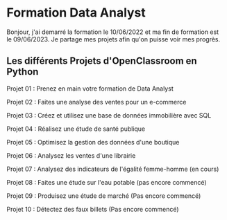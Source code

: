 # Formation Data Analyst

Bonjour, j'ai demarré la formation le 10/06/2022 et ma fin de formation est le 09/06/2023.
Je partage mes projets afin qu'on puisse voir mes progrès.


## Les différents Projets d'OpenClassroom en Python

Projet 01 : Prenez en main votre formation de Data Analyst

Projet 02 : Faites une analyse des ventes pour un e-commerce

Projet 03 : Créez et utilisez une base de données immobilière avec SQL

Projet 04 : Réalisez une étude de santé publique

Projet 05 : Optimisez la gestion des données d'une boutique

Projet 06 : Analysez les ventes d'une librairie

Projet 07 : Analysez des indicateurs de l'égalité femme-homme (en cours)

Projet 08 : Faites une étude sur l'eau potable (pas encore commencé)

Projet 09 : Produisez une étude de marché (Pas encore commencé)

Projet 10 : Détectez des faux billets (Pas encore commencé)
